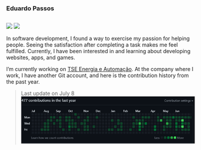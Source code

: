 
<link rel="stylesheet" href="https://cdn.jsdelivr.net/gh/devicons/devicon@latest/devicon.min.css">

### Eduardo Passos
##

<div> 

<a href="https://www.linkedin.com/in/eduardo-leonardo-275b0118a/" target="_blank"><img src="https://img.shields.io/badge/-LinkedIn-%230077B5?style=for-the-badge&logo=linkedin&logoColor=white" target="_blank"></a> 
  <a href="https://www.instagram.com/edpasso/" target="_blank"><img src="https://img.shields.io/badge/-Instagram-%23E4405F?style=for-the-badge&logo=instagram&logoColor=white" target="_blank"></a>
  
</div>


In software development, I found a way to exercise my passion for helping people. Seeing the satisfaction after completing a task makes me feel fulfilled. Currently, I have been interested in and learning about developing websites, apps, and games.

I’m currently working on  <a href="https://tseautomacao.com.br" target="_blank">TSE Energia e Automação</a>. At the company where I work, I have another Git account, and here is the contribution history from the past year.


>Last update on July 8
![git](github.png)

<div style="display: inline_block"><br>

<i class="android-original"></i>
</div>